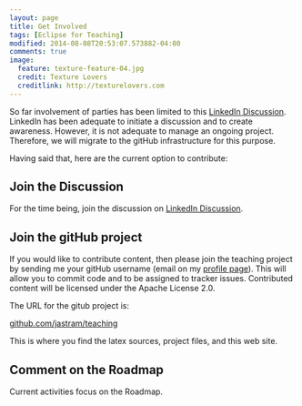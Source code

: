 ```yaml
---
layout: page
title: Get Involved
tags: [Eclipse for Teaching]
modified: 2014-08-08T20:53:07.573882-04:00
comments: true
image:
  feature: texture-feature-04.jpg
  credit: Texture Lovers
  creditlink: http://texturelovers.com
---
```


So far involvement of parties has been limited to this [LinkedIn Discussion](https://www.linkedin.com/groupItem?view=&gid=128312&type=member&item=5890782095432781827).  LinkedIn has been adequate to initiate a discussion and to create awareness.  However, it is not adequate to manage an ongoing project.  Therefore, we will migrate to the gitHub infrastructure for this purpose.

Having said that, here are the current option to contribute:

## Join the Discussion

For the time being, join the discussion on [LinkedIn Discussion](https://www.linkedin.com/groupItem?view=&gid=128312&type=member&item=5890782095432781827).

## Join the gitHub project 

If you would like to contribute content, then please join the teaching project by sending me your gitHub username (email on my [profile page](https://github.com/jastram/)).  This will allow you to commit code and to be assigned to tracker issues.  Contributed content will be licensed under the Apache License 2.0.

The URL for the gitub project is:

[github.com/jastram/teaching](https://github.com/jastram/teaching)

This is where you find the latex sources, project files, and this web site.

## Comment on the Roadmap

Current activities focus on the Roadmap.
